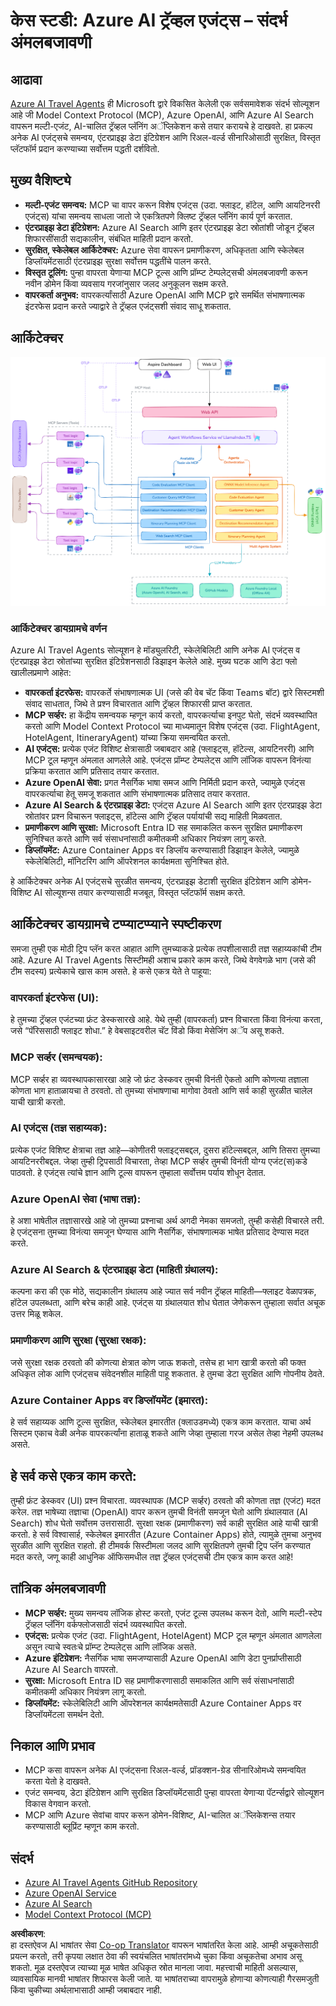 <!--
CO_OP_TRANSLATOR_METADATA:
{
  "original_hash": "4d3415b9d2bf58bc69be07f945a69e07",
  "translation_date": "2025-06-13T21:44:49+00:00",
  "source_file": "09-CaseStudy/travelagentsample.md",
  "language_code": "mr"
}
-->
# केस स्टडी: Azure AI ट्रॅव्हल एजंट्स – संदर्भ अंमलबजावणी

## आढावा

[Azure AI Travel Agents](https://github.com/Azure-Samples/azure-ai-travel-agents) ही Microsoft द्वारे विकसित केलेली एक सर्वसमावेशक संदर्भ सोल्यूशन आहे जी Model Context Protocol (MCP), Azure OpenAI, आणि Azure AI Search वापरून मल्टी-एजंट, AI-चालित ट्रॅव्हल प्लॅनिंग अॅप्लिकेशन कसे तयार करायचे हे दाखवते. हा प्रकल्प अनेक AI एजंट्सचे समन्वय, एंटरप्राइझ डेटा इंटिग्रेशन आणि रिअल-वर्ल्ड सीनारिओसाठी सुरक्षित, विस्तृत प्लॅटफॉर्म प्रदान करण्याच्या सर्वोत्तम पद्धती दर्शवितो.

## मुख्य वैशिष्ट्ये
- **मल्टी-एजंट समन्वय:** MCP चा वापर करून विशेष एजंट्स (उदा. फ्लाइट, हॉटेल, आणि आयटिनररी एजंट्स) यांचा समन्वय साधला जातो जे एकत्रितपणे क्लिष्ट ट्रॅव्हल प्लॅनिंग कार्य पूर्ण करतात.
- **एंटरप्राइझ डेटा इंटिग्रेशन:** Azure AI Search आणि इतर एंटरप्राइझ डेटा स्रोतांशी जोडून ट्रॅव्हल शिफारसींसाठी सद्यकालीन, संबंधित माहिती प्रदान करतो.
- **सुरक्षित, स्केलेबल आर्किटेक्चर:** Azure सेवा वापरून प्रमाणीकरण, अधिकृतता आणि स्केलेबल डिप्लॉयमेंटसाठी एंटरप्राइझ सुरक्षा सर्वोत्तम पद्धतींचे पालन करते.
- **विस्तृत टूलिंग:** पुन्हा वापरता येणाऱ्या MCP टूल्स आणि प्रॉम्प्ट टेम्पलेट्सची अंमलबजावणी करून नवीन डोमेन किंवा व्यवसाय गरजांनुसार जलद अनुकूलन सक्षम करते.
- **वापरकर्ता अनुभव:** वापरकर्त्यांसाठी Azure OpenAI आणि MCP द्वारे समर्थित संभाषणात्मक इंटरफेस प्रदान करते ज्याद्वारे ते ट्रॅव्हल एजंट्सशी संवाद साधू शकतात.

## आर्किटेक्चर
![Architecture](https://raw.githubusercontent.com/Azure-Samples/azure-ai-travel-agents/main/docs/ai-travel-agents-architecture-diagram.png)

### आर्किटेक्चर डायग्रामचे वर्णन

Azure AI Travel Agents सोल्यूशन हे मॉड्युलरिटी, स्केलेबिलिटी आणि अनेक AI एजंट्स व एंटरप्राइझ डेटा स्रोतांच्या सुरक्षित इंटिग्रेशनसाठी डिझाइन केलेले आहे. मुख्य घटक आणि डेटा फ्लो खालीलप्रमाणे आहेत:

- **वापरकर्ता इंटरफेस:** वापरकर्ते संभाषणात्मक UI (जसे की वेब चॅट किंवा Teams बॉट) द्वारे सिस्टमशी संवाद साधतात, जिथे ते प्रश्न विचारतात आणि ट्रॅव्हल शिफारसी प्राप्त करतात.
- **MCP सर्व्हर:** हा केंद्रीय समन्वयक म्हणून कार्य करतो, वापरकर्त्याचा इनपुट घेतो, संदर्भ व्यवस्थापित करतो आणि Model Context Protocol च्या माध्यमातून विशेष एजंट्स (उदा. FlightAgent, HotelAgent, ItineraryAgent) यांच्या क्रिया समन्वयित करतो.
- **AI एजंट्स:** प्रत्येक एजंट विशिष्ट क्षेत्रासाठी जबाबदार आहे (फ्लाइट्स, हॉटेल्स, आयटिनररी) आणि MCP टूल म्हणून अंमलात आणलेले आहे. एजंट्स प्रॉम्प्ट टेम्पलेट्स आणि लॉजिक वापरून विनंत्या प्रक्रिया करतात आणि प्रतिसाद तयार करतात.
- **Azure OpenAI सेवा:** प्रगत नैसर्गिक भाषा समज आणि निर्मिती प्रदान करते, ज्यामुळे एजंट्स वापरकर्त्याचा हेतू समजू शकतात आणि संभाषणात्मक प्रतिसाद तयार करतात.
- **Azure AI Search & एंटरप्राइझ डेटा:** एजंट्स Azure AI Search आणि इतर एंटरप्राइझ डेटा स्रोतांवर प्रश्न विचारून फ्लाइट्स, हॉटेल्स आणि ट्रॅव्हल पर्यायांची सद्य माहिती मिळवतात.
- **प्रमाणीकरण आणि सुरक्षा:** Microsoft Entra ID सह समाकलित करून सुरक्षित प्रमाणीकरण सुनिश्चित करते आणि सर्व संसाधनांसाठी कमीतकमी अधिकार नियंत्रण लागू करते.
- **डिप्लॉयमेंट:** Azure Container Apps वर डिप्लॉय करण्यासाठी डिझाइन केलेले, ज्यामुळे स्केलेबिलिटी, मॉनिटरिंग आणि ऑपरेशनल कार्यक्षमता सुनिश्चित होते.

हे आर्किटेक्चर अनेक AI एजंट्सचे सुरळीत समन्वय, एंटरप्राइझ डेटाशी सुरक्षित इंटिग्रेशन आणि डोमेन-विशिष्ट AI सोल्यूशन्स तयार करण्यासाठी मजबूत, विस्तृत प्लॅटफॉर्म सक्षम करते.

## आर्किटेक्चर डायग्रामचे टप्प्याटप्प्याने स्पष्टीकरण
समजा तुम्ही एक मोठी ट्रिप प्लॅन करत आहात आणि तुमच्याकडे प्रत्येक तपशीलासाठी तज्ञ सहाय्यकांची टीम आहे. Azure AI Travel Agents सिस्टीमही अशाच प्रकारे काम करते, जिथे वेगवेगळे भाग (जसे की टीम सदस्य) प्रत्येकाचे खास काम असते. हे कसे एकत्र येते ते पाहूया:

### वापरकर्ता इंटरफेस (UI):
हे तुमच्या ट्रॅव्हल एजंटच्या फ्रंट डेस्कसारखे आहे. येथे तुम्ही (वापरकर्ता) प्रश्न विचारता किंवा विनंत्या करता, जसे “पॅरिससाठी फ्लाइट शोधा.” हे वेबसाइटवरील चॅट विंडो किंवा मेसेजिंग अॅप असू शकते.

### MCP सर्व्हर (समन्वयक):
MCP सर्व्हर हा व्यवस्थापकासारखा आहे जो फ्रंट डेस्कवर तुमची विनंती ऐकतो आणि कोणत्या तज्ञाला कोणता भाग हाताळायचा ते ठरवतो. तो तुमच्या संभाषणाचा मागोवा ठेवतो आणि सर्व काही सुरळीत चालेल याची खात्री करतो.

### AI एजंट्स (तज्ञ सहाय्यक):
प्रत्येक एजंट विशिष्ट क्षेत्राचा तज्ञ आहे—कोणीतरी फ्लाइट्सबद्दल, दुसरा हॉटेल्सबद्दल, आणि तिसरा तुमच्या आयटिनररीबद्दल. जेव्हा तुम्ही ट्रिपसाठी विचारता, तेव्हा MCP सर्व्हर तुमची विनंती योग्य एजंट(स)कडे पाठवतो. हे एजंट्स त्यांचे ज्ञान आणि टूल्स वापरून तुम्हाला सर्वोत्तम पर्याय शोधून देतात.

### Azure OpenAI सेवा (भाषा तज्ञ):
हे अशा भाषेतील तज्ञासारखे आहे जो तुमच्या प्रश्नाचा अर्थ अगदी नेमका समजतो, तुम्ही कसेही विचारले तरी. हे एजंट्सना तुमच्या विनंत्या समजून घेण्यास आणि नैसर्गिक, संभाषणात्मक भाषेत प्रतिसाद देण्यास मदत करते.

### Azure AI Search & एंटरप्राइझ डेटा (माहिती ग्रंथालय):
कल्पना करा की एक मोठे, सद्यकालीन ग्रंथालय आहे ज्यात सर्व नवीन ट्रॅव्हल माहिती—फ्लाइट वेळापत्रक, हॉटेल उपलब्धता, आणि बरेच काही आहे. एजंट्स या ग्रंथालयात शोध घेतात जेणेकरून तुम्हाला सर्वात अचूक उत्तर मिळू शकेल.

### प्रमाणीकरण आणि सुरक्षा (सुरक्षा रक्षक):
जसे सुरक्षा रक्षक ठरवतो की कोणत्या क्षेत्रात कोण जाऊ शकतो, तसेच हा भाग खात्री करतो की फक्त अधिकृत लोक आणि एजंट्सच संवेदनशील माहिती पाहू शकतात. हे तुमचा डेटा सुरक्षित आणि गोपनीय ठेवते.

### Azure Container Apps वर डिप्लॉयमेंट (इमारत):
हे सर्व सहाय्यक आणि टूल्स सुरक्षित, स्केलेबल इमारतीत (क्लाउडमध्ये) एकत्र काम करतात. याचा अर्थ सिस्टम एकाच वेळी अनेक वापरकर्त्यांना हाताळू शकते आणि जेव्हा तुम्हाला गरज असेल तेव्हा नेहमी उपलब्ध असते.

## हे सर्व कसे एकत्र काम करते:

तुम्ही फ्रंट डेस्कवर (UI) प्रश्न विचारता.
व्यवस्थापक (MCP सर्व्हर) ठरवतो की कोणता तज्ञ (एजंट) मदत करेल.
तज्ञ भाषेच्या तज्ञाचा (OpenAI) वापर करून तुमची विनंती समजून घेतो आणि ग्रंथालयात (AI Search) शोध घेतो सर्वोत्तम उत्तरासाठी.
सुरक्षा रक्षक (प्रमाणीकरण) सर्व काही सुरक्षित आहे याची खात्री करतो.
हे सर्व विश्वासार्ह, स्केलेबल इमारतीत (Azure Container Apps) होते, त्यामुळे तुमचा अनुभव सुरळीत आणि सुरक्षित राहतो.
ही टीमवर्क सिस्टीमला जलद आणि सुरक्षितपणे तुमची ट्रिप प्लॅन करण्यात मदत करते, जणू काही आधुनिक ऑफिसमधील तज्ञ ट्रॅव्हल एजंट्सची टीम एकत्र काम करत आहे!

## तांत्रिक अंमलबजावणी
- **MCP सर्व्हर:** मुख्य समन्वय लॉजिक होस्ट करतो, एजंट टूल्स उपलब्ध करून देतो, आणि मल्टी-स्टेप ट्रॅव्हल प्लॅनिंग वर्कफ्लोजसाठी संदर्भ व्यवस्थापित करतो.
- **एजंट्स:** प्रत्येक एजंट (उदा. FlightAgent, HotelAgent) MCP टूल म्हणून अंमलात आणलेला असून त्याचे स्वतःचे प्रॉम्प्ट टेम्पलेट्स आणि लॉजिक असते.
- **Azure इंटिग्रेशन:** नैसर्गिक भाषा समजण्यासाठी Azure OpenAI आणि डेटा पुनर्प्राप्तीसाठी Azure AI Search वापरतो.
- **सुरक्षा:** Microsoft Entra ID सह प्रमाणीकरणासाठी समाकलित आणि सर्व संसाधनांसाठी कमीतकमी अधिकार नियंत्रण लागू करतो.
- **डिप्लॉयमेंट:** स्केलेबिलिटी आणि ऑपरेशनल कार्यक्षमतेसाठी Azure Container Apps वर डिप्लॉयमेंटला समर्थन देतो.

## निकाल आणि प्रभाव
- MCP कसा वापरून अनेक AI एजंट्सना रिअल-वर्ल्ड, प्रॉडक्शन-ग्रेड सीनारिओमध्ये समन्वयित करता येतो हे दाखवते.
- एजंट समन्वय, डेटा इंटिग्रेशन आणि सुरक्षित डिप्लॉयमेंटसाठी पुन्हा वापरता येणाऱ्या पॅटर्न्सद्वारे सोल्यूशन विकास वेगवान करतो.
- MCP आणि Azure सेवांचा वापर करून डोमेन-विशिष्ट, AI-चालित अॅप्लिकेशन्स तयार करण्यासाठी ब्लूप्रिंट म्हणून काम करतो.

## संदर्भ
- [Azure AI Travel Agents GitHub Repository](https://github.com/Azure-Samples/azure-ai-travel-agents)
- [Azure OpenAI Service](https://azure.microsoft.com/en-us/products/ai-services/openai-service/)
- [Azure AI Search](https://azure.microsoft.com/en-us/products/ai-services/ai-search/)
- [Model Context Protocol (MCP)](https://modelcontextprotocol.io/)

**अस्वीकरण**:  
हा दस्तऐवज AI भाषांतर सेवा [Co-op Translator](https://github.com/Azure/co-op-translator) वापरून भाषांतरित केला आहे. आम्ही अचूकतेसाठी प्रयत्न करतो, तरी कृपया लक्षात ठेवा की स्वयंचलित भाषांतरांमध्ये चुका किंवा अचूकतेचा अभाव असू शकतो. मूळ दस्तऐवज त्याच्या मूळ भाषेत अधिकृत स्रोत मानला जावा. महत्त्वाची माहिती असल्यास, व्यावसायिक मानवी भाषांतर शिफारस केली जाते. या भाषांतराच्या वापरामुळे होणाऱ्या कोणत्याही गैरसमजुती किंवा चुकीच्या अर्थलाभासाठी आम्ही जबाबदार नाही.
